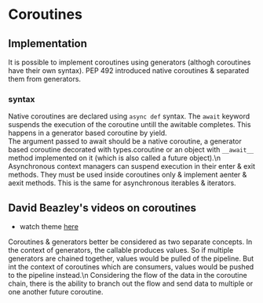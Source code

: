 # Coroutines

## Implementation

It is possible to implement coroutines using generators (althogh coroutines have
their own syntax). PEP 492 introduced native coroutines & separated them from
generators.

### syntax

Native coroutines are declared using `async def` syntax. The `await` keyword
suspends the execution of the coroutine untill the awitable completes. This
happens in a generator based coroutine by yield.\
The argument passed to await should be a native coroutine, a generator based
coroutine decorated with types.coroutine or an object with `__await__` method
implemented on it (which is also called a future object).\n
Asynchronous context managers can suspend execution in their enter & exit
methods. They must be used inside coroutines only & implement aenter & aexit
methods. This is the same for asynchronous iterables & iterators.

## David Beazley's videos on coroutines

- watch theme [here](https://youtube.com/playlist?list=PLYGzOXYlwaA-4ML9coZ2cTTnaRDWt7pyc&si=UVPYSAQxI1pgG9Jp)

Coroutines & generators better be considered as two separate concepts. In the
context of generators, the callable produces values. So if multiple generators
are chained together, values would be pulled of the pipeline. But int the
context of coroutines which are consumers, values would be pushed to the
pipeline instead.\n
Considering the flow of the data in the coroutine chain, there is the ability
to branch out the flow and send data to multiple or one another future coroutine.
